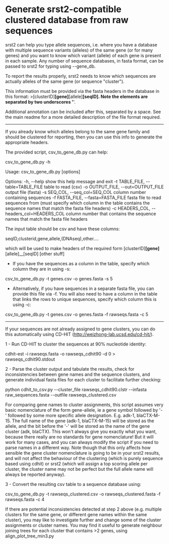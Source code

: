 Generate srst2-compatible clustered database from raw sequences
====

srst2 can help you type allele sequences, i.e. where you have a database with multiple sequence variants (alleles) of the same gene (or for many genes) and you want to know which variant (allele) of each gene is present in each sample. Any number of sequence databases, in fasta format, can be passed to srst2 for typing using --gene_db. 

To report the results properly, srst2 needs to know which sequences are actually alleles of the same gene (or sequence "cluster"). 

This information must be provided via the fasta headers in the database in this format: >[clusterID]__[gene]__[allele]__[seqID]. Note the elements are separated by two underscores '__'. 

Additional annotation can be included after this, separated by a space. See the main readme for a more detailed description of the file format required.

----------

If you already know which alleles belong to the same gene family and should be clustered for reporting, then you can use this info to generate the appropriate headers. 

The provided script, csv_to_gene_db.py can help:

csv_to_gene_db.py -h

Usage: csv_to_gene_db.py [options]

Options:
  -h, --help            show this help message and exit
  -t TABLE_FILE, --table=TABLE_FILE
                        table to read (csv)
  -o OUTPUT_FILE, --out=OUTPUT_FILE
                        output file (fasta)
  -s SEQ_COL, --seq_col=SEQ_COL
                        column number containing sequences
  -f FASTA_FILE, --fasta=FASTA_FILE
                        fasta file to read sequences from (must specify which
                        column in the table contains the sequence names that
                        match the fasta file headers)
  -c HEADERS_COL, --headers_col=HEADERS_COL
                        column number that contains the sequence names that
                        match the fasta file headers

The input table should be csv and have these columns:

seqID,clusterid,gene,allele,(DNAseq),other....

which will be used to make headers of the required form [clusterID]__[gene]__[allele]__[seqID] [other stuff]

- If you have the sequences as a column in the table, specify which column they are in using -s:

csv_to_gene_db.py -t genes.csv -o genes.fasta -s 5

- Alternatively, if you have sequences in a separate fasta file, you can provide this file via -f. You will also need to have a column in the table that links the rows to unique sequences, specify which column this is using -c:

csv_to_gene_db.py -t genes.csv -o genes.fasta -f rawseqs.fasta -c 5

-----------

If your sequences are not already assigned to gene clusters, you can do this automatically using CD-HIT (http://weizhong-lab.ucsd.edu/cd-hit/).

1 - Run CD-HIT to cluster the sequences at 90% nucleotide identity:

cdhit-est -i rawseqs.fasta -o rawseqs_cdhit90 -d 0 > rawseqs_cdhit90.stdout

2 - Parse the cluster output and tabulate the results, check for inconsistencies between gene names and the sequence clusters, and generate individual fasta files for each cluster to facilitate further checking:

python cdhit_to_csv.py --cluster_file rawseqs_cdhit90.clstr --infasta raw_sequences.fasta --outfile rawseqs_clustered.csv

For comparing gene names to cluster assignments, this script assumes very basic nomenclature of the form gene-allele, ie a gene symbol followed by '-' followed by some more specific allele designation. E.g. adk-1, blaCTX-M-15. The full name of the gene (adk-1, blaCTX-M-15) will be stored as the allele, and the bit before the '-' will be stored as the name of the gene cluster (adk, blaCTX). This won't always give you exactly what you want, because there really are no standards for gene nomenclature! But it will work for many cases, and you can always modify the script if you need to parse names in a different way. Note though that this only affects how sensible the gene cluster nomenclature is going to be in your srst2 results, and will not affect the behaviour of the clustering (which is purely sequence based using cdhit) or srst2 (which will assign a top scoring allele per cluster, the cluster name may not be perfect but the full allele name will always be reported anyway).

3 - Convert the resulting csv table to a sequence database using:

csv_to_gene_db.py -t rawseqs_clustered.csv -o rawseqs_clustered.fasta -f rawseqs.fasta -c 4

If there are potential inconsistencies detected at step 2 above (e.g. multiple clusters for the same gene, or different gene names within the same cluster), you may like to investigate further and change some of the cluster assignments or cluster names. You may find it useful to generate neighbour joining trees for each cluster that contains >2 genes, using align_plot_tree_min3.py
